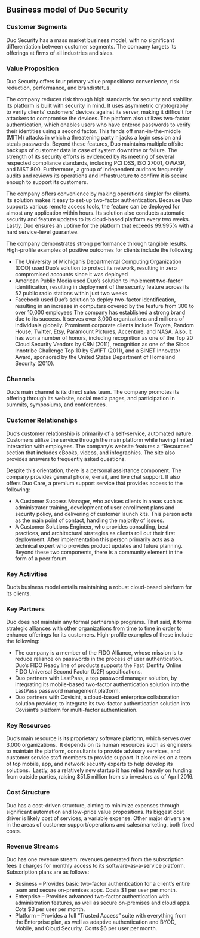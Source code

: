 Business model of Duo Security
------------------------------

 ### Customer Segments

 Duo Security has a mass market business model, with no significant differentiation between customer segments. The company targets its offerings at firms of all industries and sizes.

 ### Value Proposition

 Duo Security offers four primary value propositions: convenience, risk reduction, performance, and brand/status.

 The company reduces risk through high standards for security and stability. Its platform is built with security in mind. It uses asymmetric cryptography to verify clients’ customers’ devices against its server, making it difficult for attackers to compromise the devices. The platform also utilizes two-factor authentication, which enables users who have entered passwords to verify their identities using a second factor. This fends off man-in-the-middle (MITM) attacks in which a threatening party hijacks a login session and steals passwords. Beyond these features, Duo maintains multiple offsite backups of customer data in case of system downtime or failure. The strength of its security efforts is evidenced by its meeting of several respected compliance standards, including PCI DSS, ISO 27001, OWASP, and NIST 800. Furthermore, a group of independent auditors frequently audits and reviews its operations and infrastructure to confirm it is secure enough to support its customers.

 The company offers convenience by making operations simpler for clients. Its solution makes it easy to set-up two-factor authentication. Because Duo supports various remote access tools, the feature can be deployed for almost any application within hours. Its solution also conducts automatic security and feature updates to its cloud-based platform every two weeks. Lastly, Duo ensures an uptime for the platform that exceeds 99.995% with a hard service-level guarantee.

 The company demonstrates strong performance through tangible results. High-profile examples of positive outcomes for clients include the following:

  * The University of Michigan’s Departmental Computing Organization (DCO) used Duo’s solution to protect its network, resulting in zero compromised accounts since it was deployed
 * American Public Media used Duo’s solution to implement two-factor identification, resulting in deployment of the security feature across its 52 public radio stations within just two weeks
 * Facebook used Duo’s solution to deploy two-factor identification, resulting in an increase in computers covered by the feature from 300 to over 10,000 employees
  The company has established a strong brand due to its success. It serves over 3,000 organizations and millions of individuals globally. Prominent corporate clients include Toyota, Random House, Twitter, Etsy, Paramount Pictures, Accenture, and NASA. Also, it has won a number of honors, including recognition as one of the Top 20 Cloud Security Vendors by CRN (2011), recognition as one of the Sibos Innotribe Challenge Top 10 by SWIFT (2011), and a SINET Innovator Award, sponsored by the United States Department of Homeland Security (2010).

 ### Channels

 Duo’s main channel is its direct sales team. The company promotes its offering through its website, social media pages, and participation in summits, symposiums, and conferences.

 ### Customer Relationships

 Duo’s customer relationship is primarily of a self-service, automated nature. Customers utilize the service through the main platform while having limited interaction with employees. The company’s website features a “Resources” section that includes eBooks, videos, and infographics. The site also provides answers to frequently asked questions.

 Despite this orientation, there is a personal assistance component. The company provides general phone, e-mail, and live chat support. It also offers Duo Care, a premium support service that provides access to the following:

  * A Customer Success Manager, who advises clients in areas such as administrator training, development of user enrollment plans and security policy, and delivering of customer launch kits. This person acts as the main point of contact, handling the majority of issues.
 * A Customer Solutions Engineer, who provides consulting, best practices, and architectural strategies as clients roll out their first deployment. After implementation this person primarily acts as a technical expert who provides product updates and future planning.
  Beyond these two components, there is a community element in the form of a peer forum.

 ### Key Activities

 Duo’s business model entails maintaining a robust cloud-based platform for its clients.

 ### Key Partners

 Duo does not maintain any formal partnership programs. That said, it forms strategic alliances with other organizations from time to time in order to enhance offerings for its customers. High-profile examples of these include the following:

  * The company is a member of the FIDO Alliance, whose mission is to reduce reliance on passwords in the process of user authentication. Duo’s FIDO Ready line of products supports the Fast IDentity Online FIDO Universal Second Factor (U2F) specifications.
 * Duo partners with LastPass, a top password manager solution, by integrating its mobile-based two-factor authentication solution into the LastPass password management platform.
 * Duo partners with Covisint, a cloud-based enterprise collaboration solution provider, to integrate its two-factor authentication solution into Covisint’s platform for multi-factor authentication.
  ### Key Resources

 Duo’s main resource is its proprietary software platform, which serves over 3,000 organizations.  It depends on its human resources such as engineers to maintain the platform, consultants to provide advisory services, and customer service staff members to provide support. It also relies on a team of top mobile, app, and network security experts to help develop its solutions.  Lastly, as a relatively new startup it has relied heavily on funding from outside parties, raising $51.5 million from six investors as of April 2016.

 ### Cost Structure

 Duo has a cost-driven structure, aiming to minimize expenses through significant automation and low-price value propositions. Its biggest cost driver is likely cost of services, a variable expense. Other major drivers are in the areas of customer support/operations and sales/marketing, both fixed costs.

 ### Revenue Streams

 Duo has one revenue stream: revenues generated from the subscription fees it charges for monthly access to its software-as-a-service platform. Subscription plans are as follows:

  * Business – Provides basic two-factor authentication for a client’s entire team and secure on-premises apps. Costs $1 per user per month.
 * Enterprise – Provides advanced two-factor authentication with administration features, as well as secure on-premises and cloud apps. Cots $3 per user per month.
 * Platform – Provides a full “Trusted Access” suite with everything from the Enterprise plan, as well as adaptive authentication and BYOD, Mobile, and Cloud Security. Costs $6 per user per month.